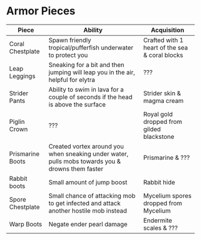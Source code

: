 # Armor Pieces

| Piece | Ability | Acquisition |
|---|---|---|
| Coral Chestplate | Spawn friendly tropical/pufferfish underwater to protect you | Crafted with 1 heart of the sea & coral blocks |
| Leap Leggings | Sneaking for a bit and then jumping will leap you in the air, helpful for elytra | ??? |
| Strider Pants | Ability to swim in lava for a couple of seconds if the head is above the surface | Strider skin & magma cream |
| Piglin Crown | ??? | Royal gold dropped from gilded blackstone |
| Prismarine Boots | Created vortex around you when sneaking under water, pulls mobs towards you & drowns them faster | Prismarine & ??? |
| Rabbit boots | Small amount of jump boost | Rabbit hide |
| Spore Chestplate | Small chance of attacking mob to get infected and attack another hostile mob instead | Mycelium spores dropped from Mycelium |
| Warp Boots | Negate ender pearl damage | Endermite scales & ??? |
